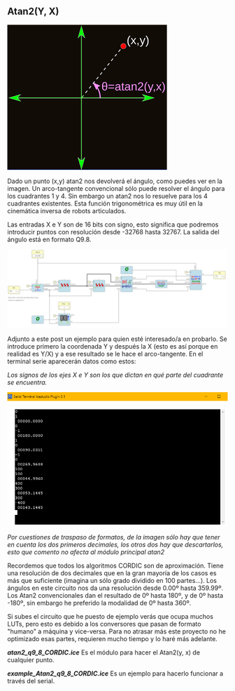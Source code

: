 ## Atan2(Y, X)

![](https://github.com/Democrito/repositorios/blob/master/Maths/trigonometric/atan2/IMG/ata2_graph.png)

Dado un punto (x,y) atan2 nos devolverá el ángulo, como puedes ver en la imagen. Un arco-tangente convencional sólo puede resolver el ángulo para los cuadrantes 1 y 4. Sin embargo un atan2 nos lo resuelve para los 4 cuadrantes existentes. Esta función trigonométrica es muy útil en la cinemática inversa de robots articulados.

Las entradas X e Y son de 16 bits con signo, esto significa que podremos introducir puntos con resolución desde -32768 hasta 32767. La salida del ángulo está en formato Q9.8.

![](https://github.com/Democrito/repositorios/blob/master/Maths/trigonometric/atan2/IMG/Example_Atan2_q9_8_CORDIC.PNG)

Adjunto a este post un ejemplo para quien esté interesado/a en probarlo. Se introduce primero la coordenada Y y después la X (esto es así porque en realidad es Y/X) y a ese resultado se le hace el arco-tangente. En el terminal serie aparecerán datos como estos:

*Los signos de los ejes X e Y son los que dictan en qué parte del cuadrante se encuentra.*

![](https://github.com/Democrito/repositorios/blob/master/Maths/trigonometric/atan2/IMG/atan2_serial.PNG)

*Por cuestiones de traspaso de formatos, de la imagen sólo hay que tener en cuenta los dos primeros decimales, los otros dos hay que descartarlos, esto que comento no afecta al módulo principal atan2*

Recordemos que todos los algoritmos CORDIC son de aproximación. Tiene una resolución de dos decimales que en la gran mayoría de los casos es más que suficiente (imagina un sólo grado dividido en 100 partes...). Los ángulos en este circuito nos da una resolución desde 0.00º hasta 359.99º. Los Atan2 convencionales dan el resultado de 0º hasta 180º, y de 0º hasta -180º, sin embargo he preferido la modalidad de 0º hasta 360º.

Si subes el circuito que he puesto de ejemplo verás que ocupa muchos LUTs, pero esto es debido a los conversores que pasan de formato "humano" a máquina y vice-versa. Para no atrasar más este proyecto no he optimizado esas partes, requieren mucho tiempo y lo haré más adelante.

***atan2_q9_8_CORDIC.ice*** Es el módulo para hacer el Atan2(y, x) de cualquier punto.

***example_Atan2_q9_8_CORDIC.ice*** Es un ejemplo para hacerlo funcionar a través del serial.
